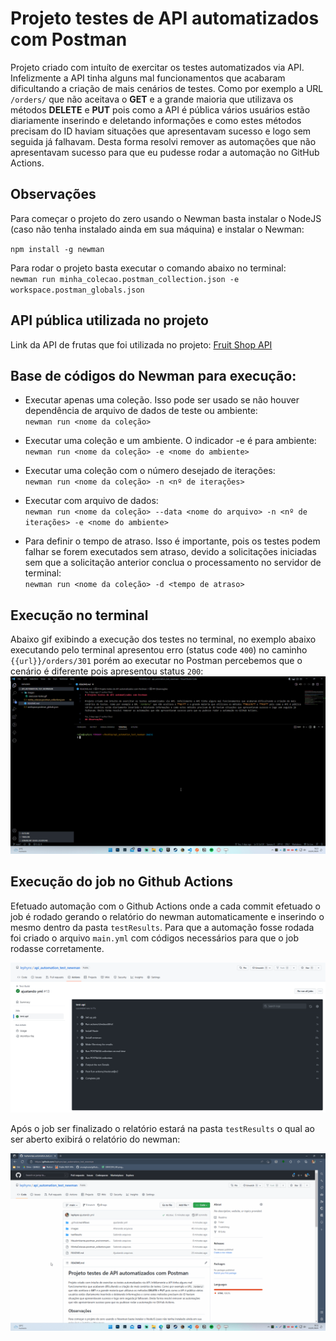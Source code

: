 # Projeto testes de API automatizados com Postman

Projeto criado com intuíto de exercitar os testes automatizados via API. Infelizmente a API tinha alguns mal funcionamentos que acabaram dificultando a criação de mais cenários de testes. Como por exemplo a URL `/orders/` que não aceitava o **GET** e a grande maioria que utilizava os métodos **DELETE** e **PUT** pois como a API é pública vários usuários estão diariamente inserindo e deletando informações e como estes métodos precisam do ID haviam situações que apresentavam sucesso e logo sem seguida já falhavam. Desta forma resolvi remover as automações que não apresentavam sucesso para que eu pudesse rodar a automação no GitHub Actions.

## Observações

Para começar o projeto do zero usando o Newman basta instalar o NodeJS (caso não tenha instalado ainda em sua máquina) e instalar o Newman:<br>

`npm install -g newman`

Para rodar o projeto basta executar o comando abaixo no terminal:<br>
`newman run minha_colecao.postman_collection.json -e workspace.postman_globals.json`

## API pública utilizada no projeto

Link da API de frutas que foi utilizada no projeto: <a href="https://api.predic8.de/shop/docs#/">Fruit Shop API</a>

## Base de códigos do Newman para execução:

 - Executar apenas uma coleção. Isso pode ser usado se não houver dependência de arquivo de dados de teste ou ambiente:<br>
`newman run <nome da coleção>`

- Executar uma coleção e um ambiente. O indicador -e é para ambiente:<br>
`newman run <nome da coleção> -e <nome do ambiente>`

- Executar uma coleção com o número desejado de iterações:<br>
`newman run <nome da coleção> -n <nº de iterações>`

 - Executar com arquivo de dados:<br>
`newman run <nome da coleção> --data <nome do arquivo> -n <nº de iterações> -e <nome do ambiente>`

- Para definir o tempo de atraso. Isso é importante, pois os testes podem falhar se forem executados sem atraso, devido a solicitações iniciadas sem que a solicitação anterior conclua o processamento no servidor de terminal:<br>
`newman run <nome da coleção> -d <tempo de atraso>`

## Execução no terminal

Abaixo gif exibindo a execução dos testes no terminal, no exemplo abaixo executando pelo terminal apresentou erro (status code `400`) no caminho `{{url}}/orders/301` porém ao executar no Postman percebemos que o cenário é diferente pois apresentou status `200`: <br>
![gif](./images/execucao-testes.gif "Exibindo execução dos testes no terminal")

## Execução do job no Github Actions

Efetuado automação com o Github Actions onde a cada commit efetuado o job é rodado gerando o relatório do newman automaticamente e inserindo o mesmo dentro da pasta `testResults`. Para que a automação fosse rodada foi criado o arquivo `main.yml` com códigos necessários para que o job rodasse corretamente. 

![img](./images/job-finalizado-com-sucesso.png "Github actions - job finalizado com sucesso")

Após o job ser finalizado o relatório estará na pasta `testResults` o qual ao ser aberto exibirá o relatório do newman:

![img](./images/relatorio-newman.gif "Exibindo relatório do newman")